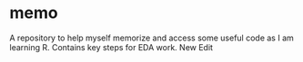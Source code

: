 # memo
A repository to help myself memorize and access some useful code as I am learning R. Contains key steps for EDA work.
New Edit 
